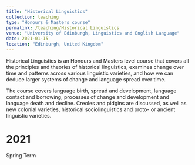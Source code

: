```yaml
---
title: "Historical Linguistics"
collection: teaching
type: "Honours & Masters course"
permalink: /teaching/Historical Linguistics
venue: "University of Edinburgh, Linguistics and English Language"
date: 2021-01-15
location: "Edinburgh, United Kingdom"
---
```

Historical Linguistics is an Honours and Masters level course that covers all the principles and theories of historical linguistics, examines change over time and patterns across various linguistic varieties, and how we can deduce larger systems of change and language spread over time. 


The course covers language birth, spread and development, language contact and borrowing, processes of change and development and language death and decline. Creoles and pidgins are discussed, as well as new colonial varieties, historical sociolinguistics and proto- or ancient linguistic varieties.

2021
======
Spring Term

